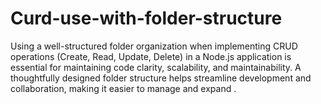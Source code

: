 # Curd-use-with-folder-structure
Using a well-structured folder organization when implementing CRUD operations (Create, Read, Update, Delete) in a Node.js application is essential for maintaining code clarity, scalability, and maintainability. A thoughtfully designed folder structure helps streamline development and collaboration, making it easier to manage and expand .
